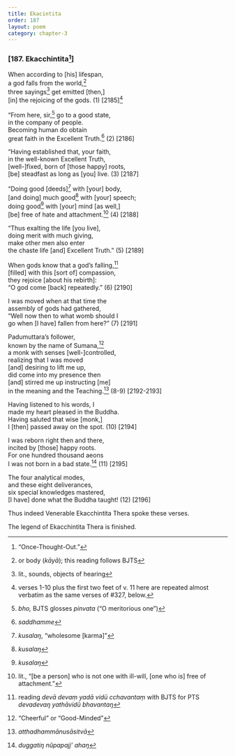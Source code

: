 ```yaml
---
title: Ekacintita
order: 187
layout: poem
category: chapter-3
---
```


### \[187. Eka<span class="diacritics" data-state="on">c</span><span class="no-diacritics" data-state="off">ch</span>intita[^1]\]

When according to \[his\] lifespan,  
a god falls from the world,[^2]  
three sayings[^3] get emitted \[then,\]  
\[in\] the rejoicing of the gods. (1) \[2185\][^4]

“From here, sir,[^5] go to a good state,  
in the company of people.  
Becoming human do obtain  
great faith in the Excellent Truth.[^6] (2) \[2186\]

“Having established that, your faith,  
in the well-known Excellent Truth,  
\[well-\]fixed, born of \[those happy\] roots,  
\[be\] steadfast as long as \[you\] live. (3) \[2187\]

“Doing good \[deeds\][^7] with \[your\] body,  
\[and doing\] much good[^8] with \[your\] speech;  
doing good[^9] with \[your\] mind \[as well,\]  
\[be\] free of hate and attachment.[^10] (4) \[2188\]

“Thus exalting the life \[you live\],  
doing merit with much giving,  
make other men also enter  
the chaste life \[and\] Excellent Truth.” (5) \[2189\]

When gods know that a god’s falling,[^11]  
\[filled\] with this \[sort of\] compassion,  
they rejoice \[about his rebirth\]:  
“O god come \[back\] repeatedly.” (6) \[2190\]

I was moved when at that time the  
assembly of gods had gathered,  
“Well now then to what womb should I  
go when \[I have\] fallen from here?” (7) \[2191\]

Padumuttara’s follower,  
known by the name of Sumana,[^12]  
a monk with senses \[well-\]controlled,  
realizing that I was moved  
\[and\] desiring to lift me up,  
did come into my presence then  
\[and\] stirred me up instructing \[me\]  
in the meaning and the Teaching.[^13] (8-9) \[2192-2193\]

Having listened to his words, I  
made my heart pleased in the Buddha.  
Having saluted that wise \[monk,\]  
I \[then\] passed away on the spot. (10) \[2194\]

I was reborn right then and there,  
incited by \[those\] happy roots.  
For one hundred thousand aeons  
I was not born in a bad state.[^14] (11) \[2195\]

The four analytical modes,  
and these eight deliverances,  
six special knowledges mastered,  
\[I have\] done what the Buddha taught! (12) \[2196\]

Thus indeed Venerable Eka<span class="diacritics" data-state="on">c</span><span class="no-diacritics" data-state="off">ch</span>intita Thera spoke these verses.

The legend of Eka<span class="diacritics" data-state="on">c</span><span class="no-diacritics" data-state="off">ch</span>intita Thera is finished.

[^1]: “Once-Thought-Out.”

[^2]: or body (*kāyā*); this reading follows BJTS

[^3]: lit., sounds, objects of hearing

[^4]: verses 1-10 plus the first two feet of v. 11 here are repeated almost verbatim as the same verses of \#327, below.

[^5]: *bho,* BJTS glosses *pinvata* (“O meritorious one”)

[^6]: *saddhamme*

[^7]: *kusalaŋ*, “wholesome \[karma\]”

[^8]: *kusalaŋ*

[^9]: *kusalaŋ*

[^10]: lit., “\[be a person\] who is not one with ill-will, \[one who is\] free of attachment.”

[^11]: reading *devā devaṃ yadā vidū <span class="diacritics" data-state="on">c</span><span class="no-diacritics" data-state="off">ch</span>avantaṃ* with BJTS for PTS *devadevaŋ yathāvidū bhavantaŋ*

[^12]: “Cheerful” or “Good-Minded”

[^13]: *atthadhammānusāsitvā*

[^14]: *duggatiŋ nûpapajj’ ahaŋ*
